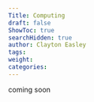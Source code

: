 ```yaml
---
Title: Computing
draft: false
ShowToc: true
searchHidden: true
author: Clayton Easley
tags: 
weight: 
categories:
---
```


coming soon